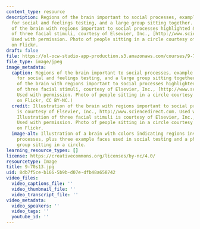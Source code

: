 ```yaml
---
content_type: resource
description: Regions of the brain important to social processes, example stimuli used
  for social and feelings testing, and a large group sitting together. Illustration
  of the brain with regions important to social processes highlighted & an illustration
  of three facial stimuli, courtesy of Elsevier, Inc., [http://www.sciencedirect.com](http://www.sciencedirect.com).
  Used with permission. Photo of people sitting in a circle courtesy of premasagar
  on Flickr.
draft: false
file: https://ol-ocw-studio-app-production.s3.amazonaws.com/courses/9-70-social-psychology-spring-2013/8db7f5ceb1665b9bd07edfb48a658742_9-70s13.jpg
file_type: image/jpeg
image_metadata:
  caption: Regions of the brain important to social processes, example stimuli used
    for social and feelings testing, and a large group sitting together. (Illustration
    of the brain with regions important to social processes highlighted & an illustration
    of three facial stimuli, courtesy of Elsevier, Inc., [http://www.sciencedirect.com](http://www.sciencedirect.com).
    Used with permission. Photo of people sitting in a circle courtesy of [premasagar](http://www.flickr.com/photos/dharmasphere/232739280/in/photostream/)
    on Flickr, CC BY-NC.)
  credit: Illustration of the brain with regions important to social processes highlighted
    is courtesy of Elsevier, Inc., http://www.sciencedirect.com. Used with permission.
    Illustration of three facial stimuli is courtesy of Elsevier, Inc., http://www.sciencedirect.com.
    Used with permission. Photo of people sitting in a circle courtesy of premasagar
    on Flickr.
  image-alt: Illustration of a brain with colors indicating regions involved in social
    processes, plus three example faces used in social testing and a photo of a large
    group sitting in a circle.
learning_resource_types: []
license: https://creativecommons.org/licenses/by-nc/4.0/
resourcetype: Image
title: 9-70s13.jpg
uid: 8db7f5ce-b166-5b9b-d07e-dfb48a658742
video_files:
  video_captions_file: ''
  video_thumbnail_file: ''
  video_transcript_file: ''
video_metadata:
  video_speakers: ''
  video_tags: ''
  youtube_id: ''
---
```

